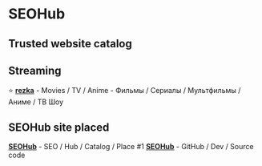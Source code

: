 # SEOHub
## Trusted website catalog

## Streaming

⭐ **[rezka](https://rezka.nl/)** - Movies / TV / Anime - Фильмы / Сериалы / Мультфильмы / Аниме / ТВ Шоу

## SEOHub site placed

**[SEOHub](https://seohub.pages.dev/)** - SEO / Hub / Catalog / Place #1
**[SEOHub](https://github.com/ArsikPy/seohub/)** - GitHub / Dev / Source code 
